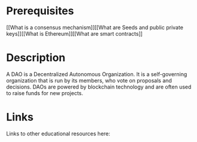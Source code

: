 # Prerequisites
[[What is a consensus mechanism]][[What are Seeds and public private keys]][[What is Ethereum]][[What are smart contracts]]

# Description
  
A DAO is a Decentralized Autonomous Organization. It is a self-governing organization that is run by its members, who vote on proposals and decisions. DAOs are powered by blockchain technology and are often used to raise funds for new projects.

# Links
Links to other educational resources here: